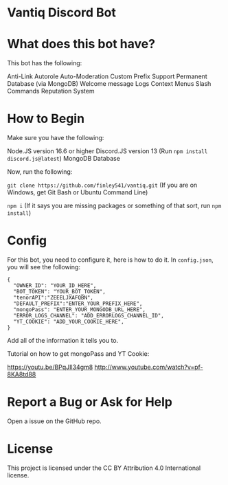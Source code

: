 # Vantiq Discord Bot

# What does this bot have?

This bot has the following:

Anti-Link
Autorole
Auto-Moderation
Custom Prefix Support
Permanent Database (via MongoDB)
Welcome message
Logs
Context Menus
Slash Commands
Reputation System

# How to Begin

Make sure you have the following:

Node.JS version 16.6 or higher
Discord.JS version 13 (Run `npm install discord.js@latest`)
MongoDB Database

Now, run the following:

`git clone https://github.com/finley541/vantiq.git` (If you are on Windows, get Git Bash or Ubuntu Command Line)

`npm i` (If it says you are missing packages or something of that sort, run `npm install`)

# Config

For this bot, you need to configure it, here is how to do it. In `config.json`, you will see the following:

```
{
  "OWNER_ID": "YOUR_ID_HERE",
  "BOT_TOKEN": "YOUR_BOT_TOKEN",
  "tenorAPI":"ZEEELJXAFQBN",
  "DEFAULT_PREFIX":"ENTER_YOUR_PREFIX_HERE",
  "mongoPass": "ENTER_YOUR_MONGODB_URL_HERE",
  "ERROR_LOGS_CHANNEL": "ADD_ERRORLOGS_CHANNEL_ID",
  "YT_COOKIE": "ADD_YOUR_COOKIE_HERE",
}
```

Add all of the information it tells you to.

Tutorial on how to get mongoPass and YT Cookie:

https://youtu.be/BPqJIl34gm8 http://www.youtube.com/watch?v=pf-8KA8td88

# Report a Bug or Ask for Help

Open a issue on the GitHub repo.

# License

This project is licensed under the CC BY Attribution 4.0 International license.

